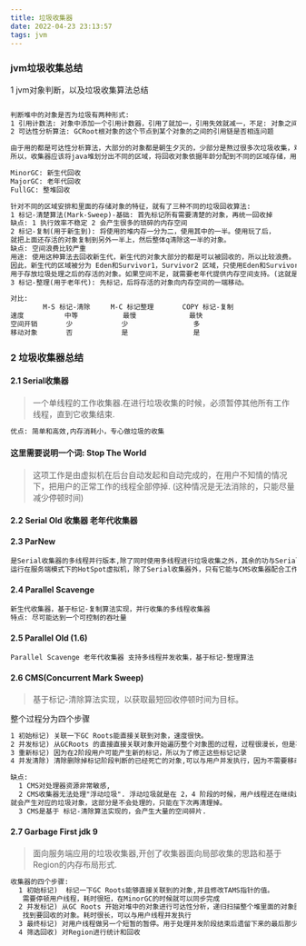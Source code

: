 ```yaml
---
title: 垃圾收集器
date: 2022-04-23 23:13:57
tags: jvm
---
```


### jvm垃圾收集总结
1 jvm对象判断，以及垃圾收集算法总结

```xml

判断堆中的对象是否为垃圾有两种形式:
1 引用计数法: 对象中添加一个引用计数器，引用了就加一，引用失效就减一，不足: 对象之间循环引用无法解决
2 可达性分析算法: GCRoot根对象的这个节点到某个对象的之间的引用链是否相连问题

由于用的都是可达性分析算法，大部分的对象都是朝生夕灭的，少部分是熬过很多次垃圾收集，难以消亡。
所以，收集器应该将java堆划分出不同的区域，将回收对象依据年龄分配到不同的区域存储，用于后期回收。因而就有了

MinorGC: 新生代回收
MajorGC: 老年代回收
FullGC: 整堆回收

针对不同的区域安排和里面的存储对象的特征，就有了三种不同的垃圾回收算法:
1 标记-清楚算法(Mark-Sweep)-基础: 首先标记所有需要清楚的对象，再统一回收掉
缺点: 1 执行效率不稳定 2 会产生很多的琐碎的内存空间
2 标记-复制(用于新生到): 将使用的堆内存一分为二，使用其中的一半。使用玩了后，
就把上面还存活的对象复制到另外一半上，然后整体q清除这一半的对象。
缺点: 空间浪费比较严重
用途: 使用这种算法去回收新生代，新生代的对象大部分的都是可以被回收的，所以比较浪费。
因此，新生代的区域被分为 Eden和Survivor1，Survivor2 区域，只使用Eden和Survivor1，Survivor2 只是预留的空间，
用于存放垃圾处理之后的存活的对象。如果空间不足，就需要老年代提供内存空间支持。(这就是新生代为什么这么分配的原因)
3 标记-整理(用于老年代): 先标记，后将存活的对象向内存空间的一端移动。

对比:
        M-S 标记-清除     M-C 标记整理       COPY 标记-复制
速度          中等           最慢             最快
空间开销       少            少                多
移动对象       否            是                是

```

### 2 垃圾收集器总结
#### 2.1 Serial收集器
>一个单线程的工作收集器.在进行垃圾收集的时候，必须暂停其他所有工作线程，直到它收集结束.

```xml
优点: 简单和高效,内存消耗小，专心做垃圾的收集
```

#### 这里需要说明一个词: Stop The World
>这项工作是由虚拟机在后台自动发起和自动完成的，在用户不知情的情况下，把用户的正常工作的线程全部停掉. 
>(这种情况是无法消除的，只能尽量减少停顿时间)

#### 2.2 Serial Old 收集器 老年代收集器

#### 2.3 ParNew
```xml
是Serial收集器的多线程并行版本,除了同时使用多线程进行垃圾收集之外，其余的功与Serial的收集器的一摸一样.
运行在服务端模式下的HotSpot虚拟机，除了Serial收集器外，只有它能与CMS收集器配合工作.

```

#### 2.4 Parallel Scavenge
```xml
新生代收集器，基于标记-复制算法实现，并行收集的多线程收集器
特点: 尽可能达到一个可控制的吞吐量
```

#### 2.5 Parallel Old (1.6)
```xml
Parallel Scavenge 老年代收集器 支持多线程并发收集，基于标记-整理算法

```

#### 2.6 CMS(Concurrent Mark Sweep) 
>基于标记-清除算法实现，以获取最短回收停顿时间为目标。

整个过程分为四个步骤
```xml
1 初始标记) 关联一下GC Roots能直接关联到对象，速度很快。
2 并发标记) 从GCRoots 的直接直接关联对象开始遍历整个对象图的过程，过程很漫长，但是不需要停顿用户线程
3 重新标记) 因为在2阶段用户可能产生新的标记，所以为了修正这些标记记录
4 并发清除) 清除删除掉标记阶段判断的已经死亡的对象,可以与用户并发执行，因为不需要移动存活对象

缺点:
  1 CMS对处理器资源非常敏感,
  2 CMS收集器无法处理"浮动垃圾". 浮动垃圾就是在 2，4 阶段的时候，用户线程还在继续运行，
就会产生对应的垃圾对象，这部分是不会处理的，只能在下次再清理掉。
  3 CMS是基于 标记-清除算法实现的，会产生大量的空间碎片.
```

#### 2.7 Garbage First jdk 9

>面向服务端应用的垃圾收集器,开创了收集器面向局部收集的思路和基于Region的内存布局形式.
```xml
收集器的四个步骤:
  1 初始标记)  标记一下GC Roots能够直接关联到的对象,并且修改TAMS指针的值。
   需要停顿用户线程，耗时很短，在MinorGC的时候就可以同步完成
  2 并发标记) 从GC Roots 开始对堆中的对象进行可达性分析，递归扫描整个堆里面的对象图
   找到要回收的对象。耗时很长，可以与用户线程并发执行
  3 最终标记) 对用户线程做另一个短暂的暂停。用于处理并发阶段结束后遗留下来的最后那少量的SATB记录
  4 筛选回收) 对Region进行统计和回收
```








